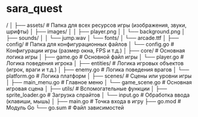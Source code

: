 # sara_quest

/
│
├── assets/                 # Папка для всех ресурсов игры (изображения, звуки, шрифты)
│   ├── images/
│   │   ├── player.png
│   │   └── background.png
│   ├── sounds/
│   │   └── jump.wav
│   └── fonts/
│       └── arcade.ttf
│
├── config/                 # Папка для конфигурационных файлов
│   └── config.go           # Конфигурации игры (размер окна, FPS и т.д.)
│
├── core/                   # Основная логика игры
│   ├── game.go             # Основной файл игры
│   └── player.go           # Логика поведения игрока
│
├── entities/               # Логика игровых объектов (игрок, враги и т.д.)
│   ├── enemy.go            # Логика поведения врагов
│   └── platform.go         # Логика платформ
│
├── scenes/                 # Сцены или уровни игры
│   ├── main_menu.go        # Главное меню
│   └── game_scene.go       # Основная игровая сцена
│
├── utils/                  # Вспомогательные функции
│   ├── sprite_loader.go    # Загрузка спрайтов
│   └── input.go            # Обработка ввода (клавиши, мышь)
│
├── main.go                 # Точка входа в игру
├── go.mod                  # Модуль Go
└── go.sum                  # Файл зависимостей